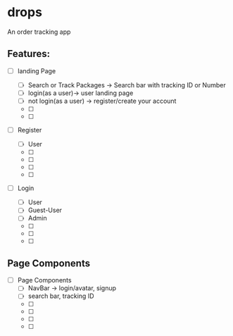 # drops

An order tracking app

## Features:

- [ ] landing Page

  - [ ] Search or Track Packages -> Search bar with tracking ID or Number
  - [ ] login(as a user)-> user landing page
  - [ ] not login(as a user) -> register/create your account
  - [ ]
  - [ ]

- [ ] Register
  - [ ] User
  - [ ]
  - [ ]
  - [ ]
  - [ ]
- [ ] Login
  - [ ] User
  - [ ] Guest-User
  - [ ] Admin
  - [ ]
  - [ ]
  - [ ]

## Page Components

- [ ] Page Components
  - [ ] NavBar -> login/avatar, signup
  - [ ] search bar, tracking ID
  - [ ]
  - [ ]
  - [ ]
  - [ ]
